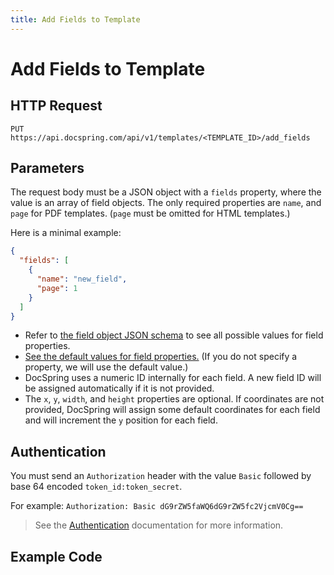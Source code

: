 ```yaml
---
title: Add Fields to Template
---
```


# Add Fields to Template

## HTTP Request

`PUT https://api.docspring.com/api/v1/templates/<TEMPLATE_ID>/add_fields`

## Parameters

The request body must be a JSON object with a `fields` property, where the value is an array of field objects. The only required properties are `name`, and `page` for PDF templates. (`page` must be omitted for HTML templates.)

Here is a minimal example:

```json
{
  "fields": [
    {
      "name": "new_field",
      "page": 1
    }
  ]
}
```

- Refer to [the field object JSON schema](./field-schema) to see all possible values for field properties.
- [See the default values for field properties.](./field-defaults) (If you do not specify a property, we will use the default value.)
- DocSpring uses a numeric ID internally for each field. A new field ID will be assigned automatically if it is not provided.
- The `x`, `y`, `width`, and `height` properties are optional. If coordinates are not provided, DocSpring will
  assign some default coordinates for each field and will increment the `y` position for each field.

## Authentication

You must send an `Authorization` header with the value `Basic` followed by base 64 encoded `token_id:token_secret`.

For example: `Authorization: Basic dG9rZW5faWQ6dG9rZW5fc2VjcmV0Cg==`

> See the [Authentication](../install-api-client/authentication) documentation for more information.

## Example Code

<CodeSwitcher :languages="{javascript:'JavaScript', ruby:'Ruby'}">
<template v-slot:javascript>

```javascript
// Find your API tokens here: https://app.docspring.com/api_tokens

import DocSpring from 'docspring'

var config = new DocSpring.Configuration()
config.apiTokenId = 'DOCSPRING_API_TOKEN_ID'
config.apiTokenSecret = 'DOCSPRING_API_TOKEN_SECRET'
docspring = new DocSpring.Client(config)

var template_id = 'tpl_000000000000000001'
var newFieldData = {
  fields: [
    {
      name: 'new_field_1',
      page: 1,
      type: 'string',
    },
    {
      name: 'new_field_2',
      page: 1,
      type: 'number',
      integer: true,
    },
  ],
}
docspring.addFieldsToTemplate(template_id, newFieldData, function (
  error,
  response
) {
  if (error) {
    console.log(response, error)
    throw error
  }
  console.log(response)
})
```

</template>
<template v-slot:ruby>

```ruby
# Find your API tokens here: https://app.docspring.com/api_tokens

require 'docspring'

ENV['DOCSPRING_TOKEN_ID'] = "YOUR_API_TOKEN_ID"
ENV['DOCSPRING_TOKEN_SECRET'] = "YOUR_API_TOKEN_SECRET"

DocSpring.configure do |c|
  c.api_token_id = 'api_token123'
  c.api_token_secret = 'testsecret123'
end

client = DocSpring::Client.new
template_id = 'tpl_000000000000000001'

response = client.add_fields_to_template(
  template_id,
  fields: [
    {
      name: 'new_field1',
      page: 1,
      required: false,
    },
    {
      name: 'new_field2',
      type: 'number',
      page: 1,
      required: false,
    },
    {
      name: 'new_field3',
      type: 'date',
      page: 1,
      required: false,
      x: 300,
    },
  ]
)
puts response
# => {:new_field_ids=>[3, 4, 5], :status=>"success"}
```

</template>
</CodeSwitcher>